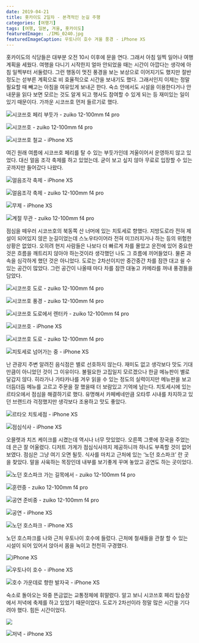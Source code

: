 ```yaml
---
date: 2019-04-21
title: 홋카이도 2일차 - 본격적인 눈길 주행
categories: [여행기]
tags: [여행, 일본, 겨울, 홋카이도]
featuredImage: ./IMG_0240.jpg
featuredImageCaption: 우토나이 호수 겨울 풍경 - iPhone XS
---
```


홋카이도의 식당들은 대부분 오전 10시 이후에 문을 연다. 그래서 아침 일찍 일어나 여행 계획을 세웠다. 여행을 다니기 시작한지 얼마 안되었을 때는 시간이 아깝다는 생각에 아침 일찍부터 서둘렀다. 그런 행동이 멋진 풍경을 보는 보상으로 이어지기도 했지만 절반 정도는 섣부른 계획으로 비 효율적으로 시간을 보내기도 했다. 그래서인지 이제는 정말 필요할 때 빼고는 아침을 여유있게 보내곤 한다. 숙소 안에서도 시설을 이용한다거나 안내문을 읽다 보면 모르는 것도 알게 되고 행사도 참여할 수 있게 되는 등 재미있는 일이 있기 때문이다. 가까운 시코쓰호 먼저 들르기로 했다.

![ 시코쓰호 페리 부둣가 - zuiko 12-100mm f4 pro ](./P2020030.jpg)

![ 시코쓰호 - zuiko 12-100mm f4 pro ](./P2020031.jpg)

![ 시코쓰호 철교 - iPhone XS ](./IMG_0214.jpg)

여긴 원래 여름에 시코쓰호 페리를 탈 수 있는 부둣가인데 겨울이어서 운영하지 않고 있었다. 대신 얼음 조각 축제를 하고 있었는데. 굳이 보고 싶지 않아 무료로 입장할 수 있는 곳까지만 들어갔다 나왔다.

![ 얼음조각 축제 - iPhone XS ](./image-asset.jpeg)

![ 얼음조각 축제 - zuiko 12-100mm f4 pro ](./P2020035.jpg)

![ 무제 - iPhone XS ](./P2020036.jpg)

![ 계절 무관 - zuiko 12-100mm f4 pro ](./image-asset1.jpeg)

점심을 떼우러 시코쓰호의 북동쪽 산 너머에 있는 치토세로 향했다. 지방도로라 전혀 제설이 되어있지 않은 눈길이었는데 스노우타이어라 전혀 미끄러지거나 하는 등의 위험한 상황은 없었다. 오히려 현지 사람들은 나보다 더 빠르게 차를 몰았고 운전에 있어 중요한 것은 흐름을 깨트리지 않아야 하는것이라 생각했던 나도 그 흐름에 끼어들었다. 물론 과속을 심각하게 했던 것은 아니었다. 도로는 2차선이지만 중간중간 차를 잠깐 대고 쉴 수 있는 공간이 많았다. 그런 공간이 나올때 마다 차를 잠깐 대놓고 카메라를 꺼내 풍경들을 담았다.

![ 시코쓰호 도로 - zuiko 12-100mm f4 pro ](./image-asset2.jpeg)

![ 시코쓰호 풍경 - zuiko 12-100mm f4 pro ](./P2020050-Enhanced.jpg)

![ 시코쓰호 도로에서 렌터카 - zuiko 12-100mm f4 pro ](./image-asset3.jpeg)

![ 시코쓰호 - iPhone XS ](./image-asset4.jpeg)

![ 시코쓰호 도로 - zuiko 12-100mm f4 pro ](./image-asset5.jpeg)

![ 치토세로 넘어가는 중 - iPhone XS ](./image-asset6.jpeg)

난 관광지 주변 알려진 음식점은 별로 선호하지 않는다. 재미도 없고 생각보다 맛도 기대만큼이 아니었던 것이 그 이유이다. 불필요한 고집일지 모르겠으나 한글 메뉴판이 별로 달갑지 않다. 히라가나 가타카나를 겨우 읽을 수 있는 정도의 실력이지만 메뉴판을 보고 더듬더듬 메뉴를 고르고 주문을 잘 했을때 더 보람있고 기억에 남는다. 치토세시에 있는 르타오에서 점심을 해결하기로 했다. 유명해서 카페베네만큼 오타루 시내를 차지하고 있던 브랜드라 걱정했지만 생각보다 조용하고 맛도 좋았다.

![ 르타오 치토세점 - iPhone XS ](./image-asset7.jpeg)

![ 점심식사 - iPhone XS ](./image-asset8.jpeg)

오믈렛과 치즈 케이크를 시켰는데 역시나 너무 맛있었다. 오른쪽 그릇에 장국을 주었는데 은근 잘 어울렸다. 디저트 가게가 점심식사까지 제공하니까 하나도 부족할 것이 없어 보였다. 점심은 그냥 여기 오면 될듯. 식사를 마치고 근처에 있는 ‘노던 호스파크’ 란 곳을 찾았다. 말을 사육하는 목장인데 내부를 보기좋게 꾸며 놓았고 공연도 하는 곳이었다.

![ 노던 호스파크 가는 길목에서 - zuiko 12-100mm f4 pro ](./P2020057.jpg)

![ 훈련중 - zuiko 12-100mm f4 pro ](./image-asset9.jpeg)

![ 공연 준비중 - zuiko 12-100mm f4 pro ](./image-asset10.jpeg)

![ 공연 - iPhone XS ](./IMG_0233.jpg)

![ 노던 호스파크 - iPhone XS ](./image-asset11.jpeg)

노던 호스파크를 나와 근처 우토나이 호수에 들렀다. 근처에 철새들을 관찰 할 수 있는 시설이 되어 있어서 앉아서 몸을 녹이고 천천히 구경했다.

![ iPhone XS ](./image-asset12.jpeg)

![ 우토나이 호수 - iPhone XS ](./image-asset13.jpeg)

![ 호수 가운데로 향한 발자국 - iPhone XS ](./image-asset14.jpeg)

숙소로 돌아오는 와중 뜬금없는 교통정체에 휘말렸다. 알고 보니 시코쓰호 페리 탑승장에서 저녁에 축제를 하고 있었기 때문이었다. 도로가 2차선이라 정말 많은 시간을 기다려야 했다. 힘든 시간이었다.

![](./image-asset15.jpeg)

![ 저녁 - iPhone XS ](./image-asset16.jpeg)
